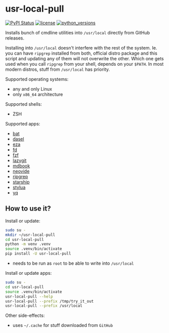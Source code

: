 # usr-local-pull

[![PyPI Status](https://badge.fury.io/py/usr-local-pull.svg)](https://badge.fury.io/py/usr-local-pull)
[![license](https://img.shields.io/pypi/l/usr-local-pull.svg)](https://opensource.org/licenses/MIT)
[![python_versions](https://img.shields.io/pypi/pyversions/usr-local-pull.svg)](https://pypi.org/project/usr-local-pull/)

Installs bunch of cmdline utilities into `/usr/local` directly from GitHub releases.

Installing into `/usr/local` doesn't interfere with the rest of the system. Ie. you can
have `ripgrep` installed from both, official distro package and this script and updating
any of them will not overwrite the other. Which one gets used when you call `ripgrep`
from your shell, depends on your `$PATH`. In most modern distros, stuff from
`/usr/local` has priority.

Supported operating systems:

- any and only Linux
- only `x86_64` architecture

Supported shells:

- ZSH

Supported apps:

- [bat](https://github.com/TomWright/dasel)
- [dasel](https://github.com/starship/starship)
- [eza](https://github.com/eza-community/eza)
- [fd](https://github.com/sharkdp/fd)
- [fzf](https://github.com/junegunn/fzf)
- [lazygit](https://github.com/jesseduffield/lazygit)
- [mdbook](https://github.com/rust-lang/mdBook)
- [neovide](https://github.com/neovide/neovide)
- [ripgrep](https://github.com/BurntSushi/ripgrep)
- [starship](https://github.com/starship/starship)
- [stylua](https://github.com/JohnnyMorganz/StyLua)
- [yq](https://github.com/starship/starship)

## How to use it?

Install or update:

```sh
sudo su -
mkdir ~/usr-local-pull
cd usr-local-pull
python -m venv .venv
source .venv/bin/activate
pip install -U usr-local-pull
```

- needs to be run as `root` to be able to write into `/usr/local`

Install or update apps:

```sh
sudo su -
cd usr-local-pull
source .venv/bin/activate
usr-local-pull --help
usr-local-pull --prefix /tmp/try_it_out
usr-local-pull --prefix /usr/local
```

Other side-effects:

- uses `~/.cache` for stuff downloaded from `GitHub`
